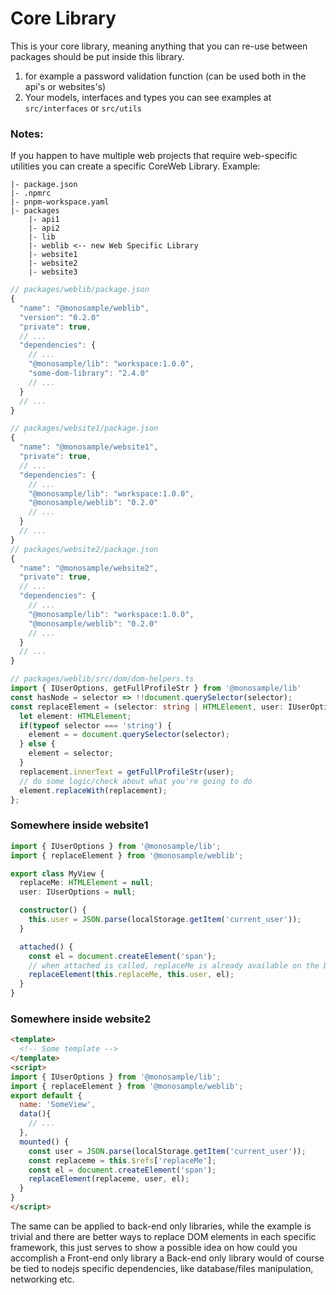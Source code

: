 # Core Library

This is your core library, meaning anything that you can re-use between packages
should be put inside this library.

1. for example a password validation function (can be used both in the api's or websites's)
2. Your models, interfaces and types you can see examples at `src/interfaces` or `src/utils`

### Notes: 
If you happen to have multiple web projects that require web-specific utilities
you can create a specific CoreWeb Library. Example:
```
|- package.json
|- .npmrc
|- pnpm-workspace.yaml
|- packages
    |- api1
    |- api2
    |- lib
    |- weblib <-- new Web Specific Library
    |- website1
    |- website2
    |- website3
```

```javascript
// packages/weblib/package.json
{
  "name": "@monosample/weblib",
  "version": "0.2.0"
  "private": true,
  // ...
  "dependencies": {
    // ...
    "@monosample/lib": "workspace:1.0.0",
    "some-dom-library": "2.4.0"
    // ...
  }
  // ...
}

// packages/website1/package.json
{
  "name": "@monosample/website1",
  "private": true,
  // ...
  "dependencies": {
    // ...
    "@monosample/lib": "workspace:1.0.0",
    "@monosample/weblib": "0.2.0"
    // ...
  }
  // ...
}
// packages/website2/package.json
{
  "name": "@monosample/website2",
  "private": true,
  // ...
  "dependencies": {
    // ...
    "@monosample/lib": "workspace:1.0.0",
    "@monosample/weblib": "0.2.0"
    // ...
  }
  // ...
}
```

```typescript
// packages/weblib/src/dom/dom-helpers.ts
import { IUserOptions, getFullProfileStr } from '@monosample/lib'
const hasNode = selector => !!document.querySelector(selector);
const replaceElement = (selector: string | HTMLElement, user: IUserOptions, replacement: HTMLElement) => {
  let element: HTMLElement;
  if(typeof selector === 'string') {
    element = = document.querySelector(selector);
  } else {
    element = selector;
  }
  replacement.innerText = getFullProfileStr(user);
  // do some logic/check about what you're going to do
  element.replaceWith(replacement);
};
```

### Somewhere inside website1
```ts
import { IUserOptions } from '@monosample/lib';
import { replaceElement } from '@monosample/weblib';

export class MyView {
  replaceMe: HTMLElement = null;
  user: IUserOptions = null;

  constructor() {
    this.user = JSON.parse(localStorage.getItem('current_user'));
  }

  attached() {
    const el = document.createElement('span');
    // when attached is called, replaceMe is already available on the DOM and on the class
    replaceElement(this.replaceMe, this.user, el);
  }
}
```

### Somewhere inside website2
```html
<template>
  <!-- Some template -->
</template>
<script>
import { IUserOptions } from '@monosample/lib';
import { replaceElement } from '@monosample/weblib';
export default {
  name: 'SomeView',
  data(){
    // ...
  },
  mounted() {
    const user = JSON.parse(localStorage.getItem('current_user'));
    const replaceme = this.$refs['replaceMe'];
    const el = document.createElement('span');
    replaceElement(replaceme, user, el);
  }
}
</script>
```

The same can be applied to back-end only libraries, while the example is trivial
and there are better ways to replace DOM elements in each specific framework, this
just serves to show a possible idea on how could you accomplish a Front-end only library
a Back-end only library would of course be tied to nodejs specific dependencies,
like database/files manipulation, networking etc.